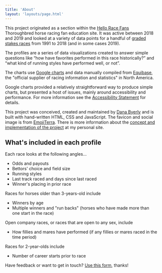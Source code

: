 ```yaml
---
title: 'About'
layout: 'layouts/page.html'
---
```


This project originated as a section within the [Hello Race Fans](https://helloracefans.com) Thoroughbred horse racing fan education site. It was active between 2018 and 2019 and looked at a variety of data points for a handful of [graded stakes races](https://en.wikipedia.org/wiki/Graded_stakes_race) from 1991 to 2018 (and in some cases 2019).

The profiles are a series of data visualizations created to answer simple questions like “how have favorites performed in this race historically?” and “what kind of running styles have performed well, or not”.

The charts use [Google charts](https://developers.google.com/chart/) and data manually compiled from [Equibase](http://www.equibase.com), the "official supplier of racing information and statistics" in North America.

Google charts provided a relatively straightforward way to produce simple charts, but presented a host of issues, mainly around accessibility and performance. For more information see the [Accessibility Statement](/accessibility-statement) for details.

This project was conceived, created and maintained by [Dana Byerly](https://danabyerly.com) and is built with hand-written HTML, CSS and JavaScript. The favicon and social image is from [EmojiTerra](https://emojiterra.com/pt/tendencia-de-crescimento/). There is more information about the [concept and implementation of the project](https://danabyerly.com/projects/stakes-profiles/) at my personal site.


## What's included in each profile
Each race looks at the following angles...
* Odds and payouts
* Bettors' choice and field size
* Running styles
* Last track raced and days since last raced
* Winner's placing in prior race

Races for horses older than 3-years-old include
* Winners by age
* Multiple winners and "run backs" (horses who have made more than one start in the race)

Open company races, or races that are open to any sex, include
* How fillies and mares have performed (if any fillies or mares raced in the time period)

Races for 2-year-olds include
* Number of career starts prior to race

Have feedback or want to get in touch? [Use this form](https://airtable.com/shrIUn5ZgJS5yWBqR), thanks!
